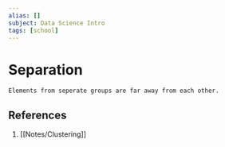 ```yaml
---
alias: []
subject: Data Science Intro
tags: [school]
---
```

# Separation


```ad-note
Elements from seperate groups are far away from each other.
```

## References
1. [[Notes/Clustering]]